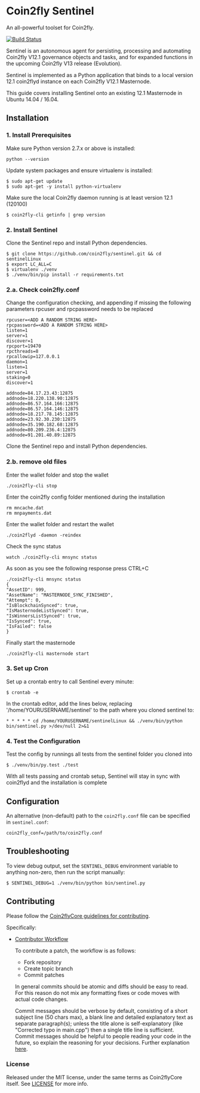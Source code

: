 # Coin2fly Sentinel

An all-powerful toolset for Coin2fly.

[![Build Status](https://travis-ci.org/coin2flypay/sentinel.svg?branch=master)](https://travis-ci.org/coin2flypay/sentinel)

Sentinel is an autonomous agent for persisting, processing and automating Coin2fly V12.1 governance objects and tasks, and for expanded functions in the upcoming Coin2fly V13 release (Evolution).

Sentinel is implemented as a Python application that binds to a local version 12.1 coin2flyd instance on each Coin2fly V12.1 Masternode.

This guide covers installing Sentinel onto an existing 12.1 Masternode in Ubuntu 14.04 / 16.04.

## Installation

### 1. Install Prerequisites

Make sure Python version 2.7.x or above is installed:

    python --version

Update system packages and ensure virtualenv is installed:

    $ sudo apt-get update
    $ sudo apt-get -y install python-virtualenv

Make sure the local Coin2fly daemon running is at least version 12.1 (120100)

    $ coin2fly-cli getinfo | grep version

### 2. Install Sentinel

Clone the Sentinel repo and install Python dependencies.

    $ git clone https://github.com/coin2fly/sentinel.git && cd sentinelLinux
    $ export LC_ALL=C
    $ virtualenv ./venv
    $ ./venv/bin/pip install -r requirements.txt
    

### 2.a. Check coin2fly.conf

Change the configuration checking, and appending if missing the following
parameters rpcuser and rpcpassword needs to be replaced

    rpcuser=<ADD A RANDOM STRING HERE>
    rpcpassword=<ADD A RANDOM STRING HERE>
    listen=1
    server=1
    discover=1
    rpcport=19470
    rpcthreads=8
    rpcallowip=127.0.0.1
    daemon=1
    listen=1
    server=1
    staking=0
    discover=1

    addnode=84.17.23.43:12875
    addnode=18.220.138.90:12875
    addnode=86.57.164.166:12875
    addnode=86.57.164.146:12875
    addnode=18.217.78.145:12875
    addnode=23.92.30.230:12875
    addnode=35.190.182.68:12875
    addnode=80.209.236.4:12875
    addnode=91.201.40.89:12875

                          

Clone the Sentinel repo and install Python dependencies.    


### 2.b. remove old files
Enter the wallet folder and stop the wallet

    ./coin2fly-cli stop 
    
Enter the coin2fly config folder mentioned during the installation
    
    rm mncache.dat
    rm mnpayments.dat
    
Enter the wallet folder and restart the wallet 

    ./coin2flyd -daemon -reindex
    
Check the sync status

    watch ./coin2fly-cli mnsync status

As soon as you see the following response press CTRL+C

    ./coin2fly-cli mnsync status
    {
    "AssetID": 999,
    "AssetName": "MASTERNODE_SYNC_FINISHED",
    "Attempt": 0,
    "IsBlockchainSynced": true,
    "IsMasternodeListSynced": true,
    "IsWinnersListSynced": true,
    "IsSynced": true,
    "IsFailed": false
    }

Finally start the masternode

    ./coin2fly-cli masternode start


### 3. Set up Cron

Set up a crontab entry to call Sentinel every minute:

    $ crontab -e

In the crontab editor, add the lines below, replacing '/home/YOURUSERNAME/sentinel' to the path where you cloned sentinel to:

    * * * * * cd /home/YOURUSERNAME/sentinelLinux && ./venv/bin/python bin/sentinel.py >/dev/null 2>&1

### 4. Test the Configuration

Test the config by runnings all tests from the sentinel folder you cloned into

    $ ./venv/bin/py.test ./test

With all tests passing and crontab setup, Sentinel will stay in sync with coin2flyd and the installation is complete

## Configuration

An alternative (non-default) path to the `coin2fly.conf` file can be specified in `sentinel.conf`:

    coin2fly_conf=/path/to/coin2fly.conf

## Troubleshooting

To view debug output, set the `SENTINEL_DEBUG` environment variable to anything non-zero, then run the script manually:

    $ SENTINEL_DEBUG=1 ./venv/bin/python bin/sentinel.py

## Contributing

Please follow the [Coin2flyCore guidelines for contributing](https://github.com/coin2flypay/coin2fly/blob/v0.12.1.x/CONTRIBUTING.md).

Specifically:

* [Contributor Workflow](https://github.com/coin2flypay/coin2fly/blob/v0.12.1.x/CONTRIBUTING.md#contributor-workflow)

    To contribute a patch, the workflow is as follows:

    * Fork repository
    * Create topic branch
    * Commit patches

    In general commits should be atomic and diffs should be easy to read. For this reason do not mix any formatting fixes or code moves with actual code changes.

    Commit messages should be verbose by default, consisting of a short subject line (50 chars max), a blank line and detailed explanatory text as separate paragraph(s); unless the title alone is self-explanatory (like "Corrected typo in main.cpp") then a single title line is sufficient. Commit messages should be helpful to people reading your code in the future, so explain the reasoning for your decisions. Further explanation [here](http://chris.beams.io/posts/git-commit/).

### License

Released under the MIT license, under the same terms as Coin2flyCore itself. See [LICENSE](LICENSE) for more info.
